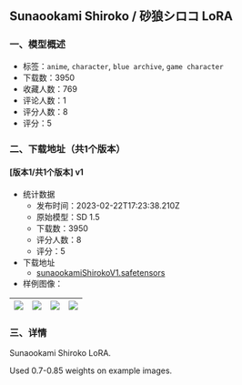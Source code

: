 ## Sunaookami Shiroko / 砂狼シロコ LoRA
### 一、模型概述

- 标签：`anime`, `character`, `blue archive`, `game character`
- 下载数：3950
- 收藏人数：769
- 评论人数：1
- 评分人数：8
- 评分：5

### 二、下载地址（共1个版本）

#### [版本1/共1个版本] v1

- 统计数据
  - 发布时间：2023-02-22T17:23:38.210Z
  - 原始模型：SD 1.5
  - 下载数：3950
  - 评分人数：8
  - 评分：5
- 下载地址
  - [sunaookamiShirokoV1.safetensors](https://civitai.com/api/download/models/9860)
- 样例图像：

| <img src="https://image.civitai.com/xG1nkqKTMzGDvpLrqFT7WA/916c47e1-e667-4b7d-c4c6-d6bc3b53d700/width=450/95933.jpeg" /> | <img src="https://image.civitai.com/xG1nkqKTMzGDvpLrqFT7WA/4a343d54-4ce1-4daf-48bf-a4afe247fb00/width=450/95938.jpeg" /> | <img src="https://image.civitai.com/xG1nkqKTMzGDvpLrqFT7WA/ad93fde8-ef6a-485d-945c-92606fd54700/width=450/95935.jpeg" /> | <img src="https://image.civitai.com/xG1nkqKTMzGDvpLrqFT7WA/afc1f7e6-1428-4bd1-4da4-f0578d36bb00/width=450/95936.jpeg" /> |
| ---- | ---- | ---- | ---- |


### 三、详情
<p>Sunaookami Shiroko LoRA.</p><p>Used 0.7-0.85 weights on example images.</p>